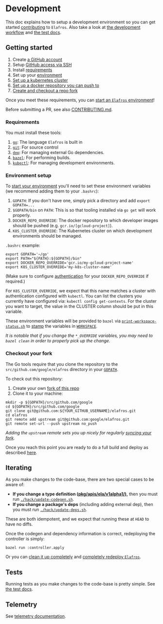 # Development

This doc explains how to setup a development environment so you can get started
[contributing](./CONTRIBUTING.md) to `Elafros`. Also take a look at [the 
development workflow](./CONTRIBUTING.md#workflow) and [the test docs](./test/README.md).

## Getting started

1. Create [a GitHub account](https://github.com/join)
1. Setup [GitHub access via
   SSH](https://help.github.com/articles/connecting-to-github-with-ssh/)
1. Install [requirements](#requirements)
1. Set up your [environment](#environment-setup)
1. [Set up a kubernetes cluster](./docs/creating-a-kubernetes-cluster.md)
1. [Set up a docker repository you can push
   to](./docs/setting-up-a-docker-registry.md)
1. [Create and checkout a repo fork](#checkout-your-fork)

Once you meet these requirements, you can [start an `Elafros`
environment](README.md#start-elafros)!

Before submitting a PR, see also [CONTRIBUTING.md](./CONTRIBUTING.md).

### Requirements

You must install these tools:

1. [`go`](https://golang.org/doc/install): The language `Elafros` is built in
1. [`git`](https://help.github.com/articles/set-up-git/): For source control
1. [`dep`](https://github.com/golang/dep): For managing external Go
   dependencies.
1. [`bazel`](https://docs.bazel.build/versions/master/getting-started.html): For
   performing builds.
1. [`kubectl`](https://kubernetes.io/docs/tasks/tools/install-kubectl/): For
   managing development environments.

### Environment setup

To [start your environment](./README.md#start-elafros) you'll need to set these environment
variables (we recommend adding them to your `.bashrc`):

1. `GOPATH`: If you don't have one, simply pick a directory and add `export GOPATH=...`
1. `$GOPATH/bin` on `PATH`: This is so that tooling installed via `go get` will work properly.
1. `DOCKER_REPO_OVERRIDE`: The docker repository to which developer images should be pushed (e.g. `gcr.io/[gcloud-project]`).
1. `K8S_CLUSTER_OVERRIDE`: The Kubernetes cluster on which development environments should be managed.

`.bashrc` example:

```shell
export GOPATH='~/go'
export PATH="${PATH}:${GOPATH}/bin"
export DOCKER_REPO_OVERRIDE='gcr.io/my-gcloud-project-name'
export K8S_CLUSTER_OVERRIDE='my-k8s-cluster-name'
```

(Make sure to configure [authentication](https://github.com/bazelbuild/rules_docker#authentication) for your
`DOCKER_REPO_OVERRIDE` if required.)

For `K8S_CLUSTER_OVERRIDE`, we expect that this name matches a cluster with authentication configured
with `kubectl`.  You can list the clusters you currently have configured via:
`kubectl config get-contexts`.  For the cluster you want to target, the value in the CLUSTER column
should be put in this variable.

These environment variables will be provided to `bazel` via
[`print-workspace-status.sh`](print-workspace-status.sh) to
[stamp](https://github.com/bazelbuild/rules_docker#stamping) the variables in
[`WORKSPACE`](WORKSPACE).

_It is notable that if you change the `*_OVERRIDE` variables, you may need to
`bazel clean` in order to properly pick up the change._

### Checkout your fork

The Go tools require that you clone the repository to the `src/github.com/google/elafros` directory
in your [`GOPATH`](https://github.com/golang/go/wiki/SettingGOPATH).

To check out this repository:

1. Create your own [fork of this
  repo](https://help.github.com/articles/fork-a-repo/)
2. Clone it to your machine:
  ```shell
  mkdir -p ${GOPATH}/src/github.com/google
  cd ${GOPATH}/src/github.com/google
  git clone git@github.com:${YOUR_GITHUB_USERNAME}/elafros.git
  cd elafros
  git remote add upstream git@github.com:google/elafros.git
  git remote set-url --push upstream no_push
  ```

_Adding the `upstream` remote sets you up nicely for regularly [syncing your
fork](https://help.github.com/articles/syncing-a-fork/)._

Once you reach this point you are ready to do a full build and deploy as described [here](./README.md#start-elafros).

## Iterating

As you make changes to the code-base, there are two special cases to be aware of:
* **If you change a type definition ([pkg/apis/ela/v1alpha1/](./pkg/apis/ela/v1alpha1/.)),** then you must run [`./hack/update-codegen.sh`](./hack/update-codegen.sh).
* **If you change a package's deps** (including adding external dep), then you must run
  [`./hack/update-deps.sh`](./hack/update-deps.sh).

These are both idempotent, and we expect that running these at `HEAD` to have no diffs.

Once the codegen and dependency information is correct, redeploying the controller is simply:
```shell
bazel run :controller.apply
```

Or you can [clean it up completely](./README.md#clean-up) and [completely
redeploy `Elafros`](./README.md#start-elafros).

## Tests

Running tests as you make changes to the code-base is pretty simple. See [the test docs](./test/README.md).

## Telemetry

See [telemetry documentation](./docs/telemetry.md).
